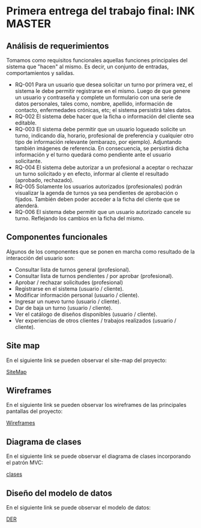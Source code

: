# Primera entrega del trabajo final: INK MASTER

## Análisis de requerimientos

Tomamos como requisitos funcionales aquellas funciones principales del sistema que "hacen" al mismo. Es decir, un conjunto de entradas, comportamientos y salidas. <br>

* RQ-001
Para un usuario que desea solicitar un turno por primera vez, el sistema le debe permitir registrarse en el mismo. Luego de que genere un usuario y contraseña y complete un formulario con una serie de datos personales, tales como, nombre, apellido, información de contacto, enfermedades crónicas, etc; el sistema persistirá tales datos.
* RQ-002
El sistema debe hacer que la ficha o información del cliente sea editable.
* RQ-003
El sistema debe permitir que un usuario logueado solicite un turno, indicando día, horario, profesional de preferencia y cualquier otro tipo de información relevante (embarazo, por ejemplo). Adjuntando también imágenes de referencia. En consecuencia, se persistirá dicha información y el turno quedará como pendiente ante el usuario solicitante.
* RQ-004
El sistema debe autorizar a un profesional a aceptar o rechazar un turno solicitado y en efecto, informar al cliente el resultado (aprobado, rechazado).
* RQ-005
Solamente los usuarios autorizados (profesionales) podrán visualizar la agenda de turnos ya sea pendientes de aprobación o fijados. También deben poder acceder a la ficha del cliente que se atenderá.
* RQ-006
El sistema debe permitir que un usuario autorizado cancele su turno. Reflejando los cambios en la ficha del mismo.

## Componentes funcionales

Algunos de los componentes que se ponen en marcha como resultado de la interacción del usuario son: <br>

* Consultar lista de turnos general (profesional).
* Consultar lista de turnos pendientes / por aprobar (profesional).
* Aprobar / rechazar solicitudes (profesional)
* Registrarse en el sistema (usuario / cliente).
* Modificar información personal (usuario / cliente).
* Ingresar un nuevo turno (usuario / cliente).
* Dar de baja un turno (usuario / cliente).
* Ver el catálogo de diseños disponibles (usuario / cliente).
* Ver experiencias de otros clientes / trabajos realizados (usuario / cliente).

## Site map

En el siguiente link se pueden observar el site-map del proyecto: <br>

[SiteMap](URL "https://github.com/joseemaro/Paw_TpFinal/blob/master/Primera%20entrega/SiteMap.md")

## Wireframes

En el siguiente link se pueden observar los wireframes de las principales pantallas del proyecto: <br>

[Wireframes](URL "https://github.com/joseemaro/Paw_TpFinal/blob/master/Primera%20entrega/wireframes.md")

## Diagrama de clases

En el siguiente link se puede observar el diagrama de clases incorporando el patrón MVC: <br>

[clases](URL "https://github.com/joseemaro/Paw_TpFinal/blob/master/Primera%20entrega/Diagramas.md")

## Diseño del modelo de datos

En el siguiente link se puede observar el modelo de datos: <br>

[DER](URL "https://github.com/joseemaro/Paw_TpFinal/blob/master/Primera%20entrega/DER.md")
